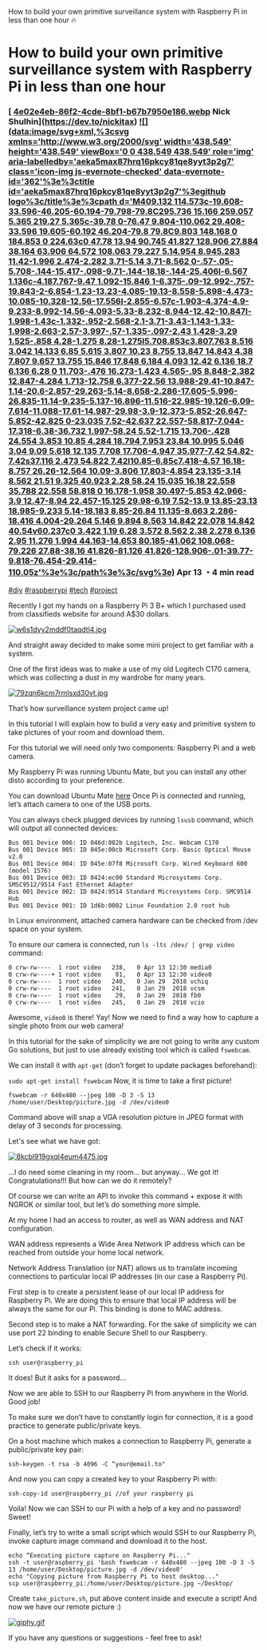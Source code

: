 How to build your own primitive surveillance system with Raspberry Pi in less than one hour 🔥

#  How to build your own primitive surveillance system with Raspberry Pi in less than one hour

###     [  [4e02e4eb-86f2-4cde-8bf1-b67b7950e186.webp](../_resources/2f3abdcae8b61394bc018161dbd3121a.webp)  Nick Shulhin](https://dev.to/nickitax)    [![](data:image/svg+xml,%3csvg xmlns='http://www.w3.org/2000/svg' width='438.549' height='438.549' viewBox='0 0 438.549 438.549' role='img' aria-labelledby='aeka5max87hrq16pkcy81qe8yyt3p2g7' class='icon-img js-evernote-checked' data-evernote-id='362'%3e%3ctitle id='aeka5max87hrq16pkcy81qe8yyt3p2g7'%3egithub logo%3c/title%3e%3cpath d='M409.132 114.573c-19.608-33.596-46.205-60.194-79.798-79.8C295.736 15.166 259.057 5.365 219.27 5.365c-39.78 0-76.47 9.804-110.062 29.408-33.596 19.605-60.192 46.204-79.8 79.8C9.803 148.168 0 184.853 0 224.63c0 47.78 13.94 90.745 41.827 128.906 27.884 38.164 63.906 64.572 108.063 79.227 5.14.954 8.945.283 11.42-1.996 2.474-2.282 3.71-5.14 3.71-8.562 0-.57-.05-5.708-.144-15.417-.098-9.71-.144-18.18-.144-25.406l-6.567 1.136c-4.187.767-9.47 1.092-15.846 1-6.375-.09-12.992-.757-19.843-2-6.854-1.23-13.23-4.085-19.13-8.558-5.898-4.473-10.085-10.328-12.56-17.556l-2.855-6.57c-1.903-4.374-4.9-9.233-8.992-14.56-4.093-5.33-8.232-8.944-12.42-10.847l-1.998-1.43c-1.332-.952-2.568-2.1-3.71-3.43-1.143-1.33-1.998-2.663-2.57-3.997-.57-1.335-.097-2.43 1.428-3.29 1.525-.858 4.28-1.275 8.28-1.275l5.708.853c3.807.763 8.516 3.042 14.133 6.85 5.615 3.807 10.23 8.755 13.847 14.843 4.38 7.807 9.657 13.755 15.846 17.848 6.184 4.093 12.42 6.136 18.7 6.136 6.28 0 11.703-.476 16.273-1.423 4.565-.95 8.848-2.382 12.847-4.284 1.713-12.758 6.377-22.56 13.988-29.41-10.847-1.14-20.6-2.857-29.263-5.14-8.658-2.286-17.605-5.996-26.835-11.14-9.235-5.137-16.896-11.516-22.985-19.126-6.09-7.614-11.088-17.61-14.987-29.98-3.9-12.373-5.852-26.647-5.852-42.825 0-23.035 7.52-42.637 22.557-58.817-7.044-17.318-6.38-36.732 1.997-58.24 5.52-1.715 13.706-.428 24.554 3.853 10.85 4.284 18.794 7.953 23.84 10.995 5.046 3.04 9.09 5.618 12.135 7.708 17.706-4.947 35.977-7.42 54.82-7.42s37.116 2.473 54.822 7.42l10.85-6.85c7.418-4.57 16.18-8.757 26.26-12.564 10.09-3.806 17.803-4.854 23.135-3.14 8.562 21.51 9.325 40.923 2.28 58.24 15.035 16.18 22.558 35.788 22.558 58.818 0 16.178-1.958 30.497-5.853 42.966-3.9 12.47-8.94 22.457-15.125 29.98-6.19 7.52-13.9 13.85-23.13 18.985-9.233 5.14-18.183 8.85-26.84 11.135-8.663 2.286-18.416 4.004-29.264 5.146 9.894 8.563 14.842 22.078 14.842 40.54v60.237c0 3.422 1.19 6.28 3.572 8.562 2.38 2.278 6.136 2.95 11.276 1.994 44.163-14.653 80.185-41.062 108.068-79.226 27.88-38.16 41.826-81.126 41.826-128.906-.01-39.77-9.818-76.454-29.414-110.05z'%3e%3c/path%3e%3c/svg%3e)](http://github.com/NickitaX)  Apr 13  ・4 min read

 [#diy](https://dev.to/t/diy)  [#raspberrypi](https://dev.to/t/raspberrypi)  [#tech](https://dev.to/t/tech)  [#project](https://dev.to/t/project)

Recently I got my hands on a Raspberry Pi 3 B+ which I purchased used from classifieds website for around A$30 dollars.

[![w6s1dyy2mddf0taqdtl4.jpg](../_resources/0add9f3ba7a7dea98a0e64f6735d1bce.jpg)](https://res.cloudinary.com/practicaldev/image/fetch/s--ORaYSQ2u--/c_limit%2Cf_auto%2Cfl_progressive%2Cq_auto%2Cw_880/https://thepracticaldev.s3.amazonaws.com/i/w6s1dyy2mddf0taqdtl4.jpg)

And straight away decided to make some mini project to get familiar with a system.

One of the first ideas was to make a use of my old Logitech C170 camera, which was collecting a dust in my wardrobe for many years.

[![79zqn6kcm7rmlsxd30vt.jpg](../_resources/2f4348d120d07cc69d179777da3431dc.png)](https://res.cloudinary.com/practicaldev/image/fetch/s--aQeXTWKH--/c_limit%2Cf_auto%2Cfl_progressive%2Cq_auto%2Cw_880/https://thepracticaldev.s3.amazonaws.com/i/79zqn6kcm7rmlsxd30vt.jpg)

That’s how surveillance system project came up!

In this tutorial I will explain how to build a very easy and primitive system to take pictures of your room and download them.

For this tutorial we will need only two components: Raspberry Pi and a web camera.

My Raspberry Pi was running Ubuntu Mate, but you can install any other disto according to your preference.

You can download Ubuntu Mate [here](https://ubuntu-mate.org/download/)
Once Pi is connected and running, let’s attach camera to one of the USB ports.

You can always check plugged devices by running `lsusb` command, which will output all connected devices:

	Bus 001 Device 006: ID 046d:082b Logitech, Inc. Webcam C170
	Bus 001 Device 005: ID 045e:00cb Microsoft Corp. Basic Optical Mouse v2.0
	Bus 001 Device 004: ID 045e:07f8 Microsoft Corp. Wired Keyboard 600 (model 1576)
	Bus 001 Device 003: ID 0424:ec00 Standard Microsystems Corp. SMSC9512/9514 Fast Ethernet Adapter
	Bus 001 Device 002: ID 0424:9514 Standard Microsystems Corp. SMC9514 Hub
	Bus 001 Device 001: ID 1d6b:0002 Linux Foundation 2.0 root hub

In Linux environment, attached camera hardware can be checked from /dev space on your system.

To ensure our camera is connected, run `ls -lts /dev/ | grep video` command:

	0 crw-rw----  1 root video   238,   0 Apr 13 12:30 media0
	0 crw-rw----+ 1 root video    81,   0 Apr 13 12:30 video0
	0 crw-rw----  1 root video   240,   0 Jan 29  2018 vchiq
	0 crw-rw----  1 root video   241,   0 Jan 29  2018 vcsm
	0 crw-rw----  1 root video    29,   0 Jan 29  2018 fb0
	0 crw-rw----  1 root video   245,   0 Jan 29  2018 vcio

Awesome, `video0` is there!
Yay!
Now we need to find a way how to capture a single photo from our web camera!

In this tutorial for the sake of simplicity we are not going to write any custom Go solutions, but just to use already existing tool which is called `fswebcam`.

We can install it with `apt-get` (don’t forget to update packages beforehand):

`sudo apt-get install fswebcam`
Now, it is time to take a first picture!

	fswebcam -r 640x480 --jpeg 100 -D 3 -S 13 /home/user/Desktop/picture.jpg -d /dev/video0

Command above will snap a VGA resolution picture in JPEG format with delay of 3 seconds for processing.

Let's see what we have got:

[![8kcbl919gxql4eum4475.jpg](../_resources/8b912a2ae45c3ecbcf092aa74622b742.jpg)](https://res.cloudinary.com/practicaldev/image/fetch/s--YfZNgdWS--/c_limit%2Cf_auto%2Cfl_progressive%2Cq_auto%2Cw_880/https://thepracticaldev.s3.amazonaws.com/i/8kcbl919gxql4eum4475.jpg)

...I do need some cleaning in my room... but anyway...
We got it! Congratulations!!!
But how can we do it remotely?

Of course we can write an API to invoke this command + expose it with NGROK or similar tool, but let’s do something more simple.

At my home I had an access to router, as well as WAN address and NAT configuration.

WAN address represents a Wide Area Network IP address which can be reached from outside your home local network.

Network Address Translation (or NAT) allows us to translate incoming connections to particular local IP addresses (in our case a Raspberry Pi).

First step is to create a persistent lease of our local IP address for Raspberry Pi. We are doing this to ensure that local IP address will be always the same for our Pi. This binding is done to MAC address.

Second step is to make a NAT forwarding. For the sake of simplicity we can use port 22 binding to enable Secure Shell to our Raspberry.

Let’s check if it works:

	ssh user@raspberry_pi

It does! But it asks for a password...

Now we are able to SSH to our Raspberry Pi from anywhere in the World. Good job!

To make sure we don’t have to constantly login for connection, it is a good practice to generate public/private keys.

On a host machine which makes a connection to Raspberry Pi, generate a public/private key pair:

	ssh-keygen -t rsa -b 4096 -C “your@email.to"

And now you can copy a created key to your Raspberry Pi with:

	ssh-copy-id user@raspberry_pi //of your raspberry pi

Voila! Now we can SSH to our Pi with a help of a key and no password! Sweet!

Finally, let’s try to write a small script which would SSH to our Raspberry Pi, invoke capture image command and download it to the host.

	echo “Executing picture capture on Raspberry Pi..."
	ssh -t user@raspberry_pi 'bash fswebcam -r 640x480 --jpeg 100 -D 3 -S 13 /home/user/Desktop/picture.jpg -d /dev/video0'
	echo "Copying picture from Raspberry Pi to host desktop..."
	scp user@raspberry_pi:/home/user/Desktop/picture.jpg ~/Desktop/

Create `take_picture.sh`, put above content inside and execute a script!
And now we have our remote picture :)

[![giphy.gif](../_resources/15867f56cb2a43efa84d482d1462aa84.gif)](https://i.giphy.com/media/YTbZzCkRQCEJa/giphy.gif)

If you have any questions or suggestions - feel free to ask!